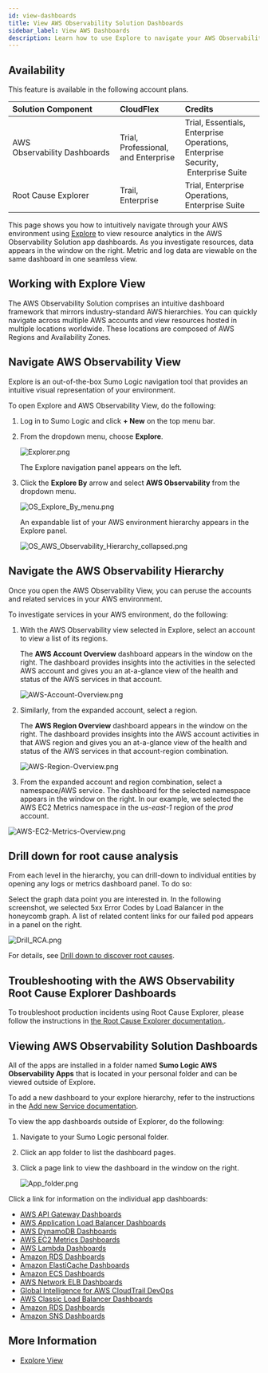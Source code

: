 ```yaml
---
id: view-dashboards
title: View AWS Observability Solution Dashboards
sidebar_label: View AWS Dashboards
description: Learn how to use Explore to navigate your AWS Observability infrastructure, as well as providing links to the app dashboards.
---
```


## Availability

This feature is available in the following account plans.

| Solution Component | CloudFlex | Credits |
|:--|:--|:--|
| AWS Observability Dashboards | Trial, Professional, and Enterprise | Trial, Essentials, Enterprise Operations, Enterprise Security,  Enterprise Suite |
| Root Cause Explorer | Trail, Enterprise | Trial, Enterprise Operations, Enterprise Suite |

This page shows you how to intuitively navigate through your AWS environment using [Explore](/docs/dashboards-new/explore-view) to view resource analytics in the AWS Observability Solution app dashboards. As you investigate resources, data appears in the window on the right. Metric and log data are viewable on the same dashboard in one seamless view.

## Working with Explore View

The AWS Observability Solution comprises an intuitive dashboard framework that mirrors industry-standard AWS hierarchies. You can quickly navigate across multiple AWS accounts and view resources hosted in multiple locations worldwide. These locations are composed of AWS Regions and Availability Zones. 

## Navigate AWS Observability View

Explore is an out-of-the-box Sumo Logic navigation tool that provides an intuitive visual representation of your environment.

To open Explore and AWS Observability View, do the following:

1. Log in to Sumo Logic and click **+ New** on the top menu bar.
1. From the dropdown menu, choose **Explore**. 

    ![Explorer.png](/img/observability/Explorer.png)

    The Explore navigation panel appears on the left.

1. Click the **Explore By** arrow and select **AWS Observability** from
    the dropdown menu.

    ![OS_Explore_By_menu.png](/img/observability/OS_Explore_By_menu.png)

    An expandable list of your AWS environment hierarchy appears in the
    Explore panel.

    ![OS_AWS_Observability_Hierarchy_collapsed.png](/img/observability/OS_AWS_Observability_Hierarchy_collapsed.png)

## Navigate the AWS Observability Hierarchy

Once you open the AWS Observability View, you can peruse the accounts and related services in your AWS environment. 

To investigate services in your AWS environment, do the following:

1. With the AWS Observability view selected in Explore, select an account to view a list of its regions.

    The **AWS Account Overview** dashboard appears in the window on the right. The dashboard provides insights into the activities in the selected AWS account and gives you an at-a-glance view of the health and status of the AWS services in that account.

    ![AWS-Account-Overview.png](/img/observability/AWS-Account-Overview.png)

1. Similarly, from the expanded account, select a region.  

    The **AWS Region Overview** dashboard appears in the window on the right. The dashboard provides insights into the AWS account activities in that AWS region and gives you an at-a-glance view of the health and status of the AWS services in that account-region combination.  

    ![AWS-Region-Overview.png](/img/observability/AWS-Region-Overview.png)

1. From the expanded account and region combination, select a namespace/AWS service. The dashboard for the selected namespace appears in the window on the right. In our example, we selected the AWS EC2 Metrics namespace in the *us-east-1* region of the *prod* account.

![AWS-EC2-Metrics-Overview.png](/img/observability/AWS-EC2-Metrics-Overview.png)

## Drill down for root cause analysis

From each level in the hierarchy, you can drill-down to individual entities by opening any logs or metrics dashboard panel. To do so:

Select the graph data point you are interested in. In the following screenshot, we selected 5xx Error Codes by Load Balancer in the honeycomb graph. A list of related content links for our failed pod appears in a panel on the right.

![Drill_RCA.png](/img/observability/Drill_RCA.png)

For details, see [Drill down to discover root causes](../../../dashboards-new/drill-down-to-discover-root-causes.md).

## Troubleshooting with the AWS Observability Root Cause Explorer Dashboards

To troubleshoot production incidents using Root Cause Explorer, please follow the instructions in [the Root Cause Explorer documentation.](/docs/observability/root-cause-explorer.md). 

## Viewing AWS Observability Solution Dashboards

All of the apps are installed in a folder named **Sumo Logic AWS Observability Apps** that is located in your personal folder and can be viewed outside of Explore.

To add a new dashboard to your explore hierarchy, refer to the instructions in the [Add new Service documentation](/docs/observability/aws/other-configurations-tools/add-new-aws-service.md).

To view the app dashboards outside of Explorer, do the following:

1. Navigate to your Sumo Logic personal folder. 
1. Click an app folder to list the dashboard pages.
1. Click a page link to view the dashboard in the window on the right.   

    ![App_folder.png](/img/observability/add-new-service.jpeg)

Click a link for information on the individual app dashboards:

* [AWS API Gateway Dashboards](../integrations/aws-api-gateway.md)
* [AWS Application Load Balancer Dashboards](../integrations/aws-application-load-balancer.md)
* [AWS DynamoDB Dashboards](../integrations/aws-dynamodb.md)
* [AWS EC2 Metrics Dashboards](../integrations/aws-ec2-metrics.md)
* [AWS Lambda Dashboards](../integrations/aws-lambda.md)
* [Amazon RDS Dashboards](../integrations/aws-rds-metrics.md)
* [Amazon ElastiCache Dashboards](../integrations/amazon-elasticache.md)
* [Amazon ECS Dashboards](../integrations/amazon-ecs.md)
* [AWS Network ELB Dashboards](../integrations/aws-network-load-balancer.md)
* [Global Intelligence for AWS CloudTrail DevOps](/docs/integrations/amazon-aws/global-intelligence-cloudtrail-devops)
* [AWS Classic Load Balancer Dashboards](../integrations/aws-classic-load-balancer.md)
* [Amazon RDS Dashboards](/docs/observability/aws/integrations/aws-rds-metrics.md)
* [Amazon SNS Dashboards](/docs/observability/aws/integrations/amazon-sns.md)

## More Information

* [Explore View](/docs/dashboards-new/explore-view.md)
